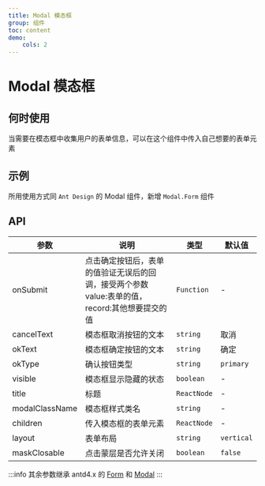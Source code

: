 ```yaml
---
title: Modal 模态框
group: 组件
toc: content
demo:
    cols: 2
---
```


# Modal 模态框

## 何时使用

当需要在模态框中收集用户的表单信息，可以在这个组件中传入自己想要的表单元素

## 示例

所用使用方式同 `Ant Design` 的 Modal 组件，新增 `Modal.Form` 组件

<code src="./demos/basics.tsx" title="基础使用"></code>
<code src="./demos/advance.tsx" title="接收函数组件"></code>
<code src="./demos/classComponent.tsx" title="接收类组件"></code>

## API

| 参数           | 说明                                                                                           | 类型        | 默认值     |
| -------------- | ---------------------------------------------------------------------------------------------- | ----------- | ---------- |
| onSubmit       | 点击确定按钮后，表单的值验证无误后的回调，接受两个参数 value:表单的值，record:其他想要提交的值 | `Function`  | -          |
| cancelText     | 模态框取消按钮的文本                                                                           | `string`    | 取消       |
| okText         | 模态框确定按钮的文本                                                                           | `string`    | 确定       |
| okType         | 确认按钮类型                                                                                   | `string`    | `primary`  |
| visible        | 模态框显示隐藏的状态                                                                           | `boolean`   | -          |
| title          | 标题                                                                                           | `ReactNode` | -          |
| modalClassName | 模态框样式类名                                                                                 | `string`    | -          |
| children       | 传入模态框的表单元素                                                                           | `ReactNode` | -          |
| layout         | 表单布局                                                                                       | `string`    | `vertical` |
| maskClosable   | 点击蒙层是否允许关闭                                                                           | `boolean`   | `false`    |

:::info
其余参数继承 antd4.x 的 [Form](https://ant.design/components/form-cn/#API) 和 [Modal](https://4x.ant.design/components/modal-cn/#API)
:::
